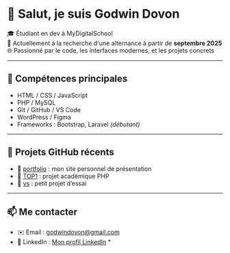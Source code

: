 # 👋 Salut, je suis Godwin Dovon
🎓 Étudiant en dev à MyDigitalSchool  
💼 Actuellement à la recherche d'une alternance à partir de **septembre 2025**  
🌐 Passionné par le code, les interfaces modernes, et les projets concrets

---

## 🔧 Compétences principales

- HTML / CSS / JavaScript  
- PHP / MySQL  
- Git / GitHub / VS Code
- WordPress / Figma  
- Frameworks : Bootstrap, Laravel *(débutant)*

---

## 📁 Projets GitHub récents

- 🔗 [portfolio](https://github.com/DOVONGODWIN/portfolio) : mon site personnel de présentation  
- 🔗 [TOP1](https://github.com/DOVONGODWIN/TOP1) : projet académique PHP  
- 🔗 [vs](https://github.com/DOVONGODWIN/vs) : petit projet d’essai  

---

## 📫 Me contacter

- ✉️ Email : godwindovon@gmail.com 
- 💼 LinkedIn : [Mon profil LinkedIn](https://linkedin.com/in/godwin-dovon-mess656) * 
